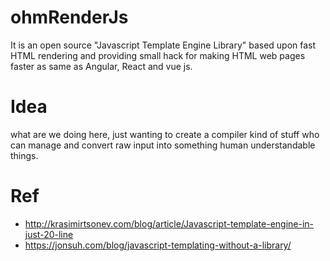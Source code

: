 # ohmRenderJs
It is an open source "Javascript Template Engine Library" based upon fast HTML rendering and providing small hack for making HTML web pages faster as same as Angular, React and vue js.  

# Idea
what are we doing here, just wanting to create a compiler kind of stuff who can manage and convert raw input into something human understandable things.

# Ref
- http://krasimirtsonev.com/blog/article/Javascript-template-engine-in-just-20-line
- https://jonsuh.com/blog/javascript-templating-without-a-library/
